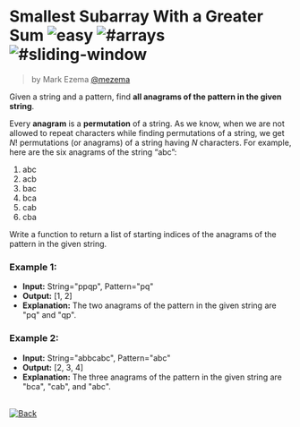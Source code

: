<!--info-header-start--><h1>Smallest Subarray With a Greater Sum <img src="https://img.shields.io/badge/-easy-ob6623" alt="easy"/> <img src="https://img.shields.io/badge/-%23arrays" alt="#arrays"/> <img src="https://img.shields.io/badge/-%23sliding--window-999" alt="#sliding-window"/></h1><blockquote><p>by Mark Ezema <a href="https://github.com/mezema" target="_blank">@mezema</a></p></blockquote><!--info-header-end-->

Given a string and a pattern, find **all anagrams of the pattern in the given string**.

Every **anagram** is a **permutation** of a string. As we know, when we are not allowed to repeat characters while finding permutations of a string, we get *N*! permutations (or anagrams) of a string having *N* characters. For example, here are the six anagrams of the string “abc”:

1. abc
2. acb
3. bac
4. bca
5. cab
6. cba

Write a function to return a list of starting indices of the anagrams of the pattern in the given string.

### Example 1:

- **Input:** String="ppqp", Pattern="pq"
- **Output:** [1, 2]
- **Explanation:** The two anagrams of the pattern in the given string are "pq" and "qp".

### Example 2:

- **Input:** String="abbcabc", Pattern="abc"
- **Output:** [2, 3, 4]
- **Explanation:** The three anagrams of the pattern in the given string are "bca", "cab", and "abc".

<!--info-footer-start--><br><a href="../../README.md" target="_blank"><img src="https://img.shields.io/badge/-Back-grey" alt="Back"/></a><!--info-footer-end-->